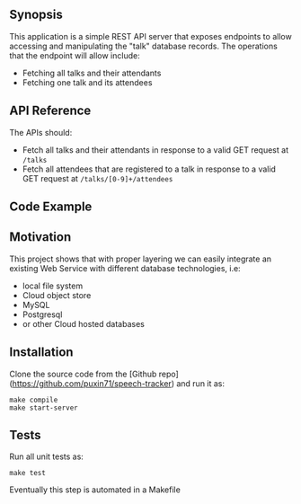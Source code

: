 ## Synopsis

This application is a simple REST API server that exposes endpoints to allow accessing and manipulating the "talk" database records. The operations that the endpoint will allow include:
* Fetching all talks and their attendants
* Fetching one talk and its attendees

## API Reference
The APIs should:
* Fetch all talks and their attendants in response to a valid GET request at `/talks`
* Fetch all attendees that are registered to a talk in response to a valid GET request at `/talks/[0-9]+/attendees`

## Code Example



## Motivation

This project shows that with proper layering we can easily integrate an existing Web Service with different database technologies, i.e:
* local file system
* Cloud object store
* MySQL
* Postgresql
* or other Cloud hosted databases

## Installation

Clone the source code from the [Github repo] (https://github.com/puxin71/speech-tracker) and run it as:
```
make compile
make start-server
```

## Tests

Run all unit tests as:
```
make test
```

Eventually this step is automated in a Makefile

